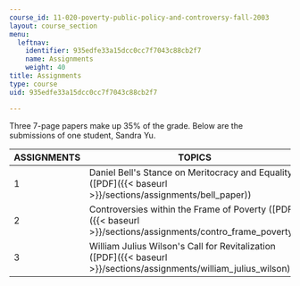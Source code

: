 ```yaml
---
course_id: 11-020-poverty-public-policy-and-controversy-fall-2003
layout: course_section
menu:
  leftnav:
    identifier: 935edfe33a15dcc0cc7f7043c88cb2f7
    name: Assignments
    weight: 40
title: Assignments
type: course
uid: 935edfe33a15dcc0cc7f7043c88cb2f7

---
```


Three 7-page papers make up 35% of the grade. Below are the submissions of one student, Sandra Yu.

| ASSIGNMENTS | TOPICS |
| --- | --- |
| 1 | Daniel Bell's Stance on Meritocracy and Equality ([PDF]({{< baseurl >}}/sections/assignments/bell_paper)) |
| 2 | Controversies within the Frame of Poverty ([PDF]({{< baseurl >}}/sections/assignments/contro_frame_poverty)) |
| 3 | William Julius Wilson's Call for Revitalization ([PDF]({{< baseurl >}}/sections/assignments/william_julius_wilson))